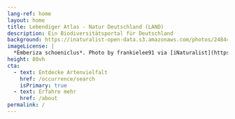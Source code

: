 ```yaml
---
lang-ref: home
layout: home
title: Lebendiger Atlas - Natur Deutschland (LAND)
description: Ein Biodiversitätsportal für Deutschland
background: https://inaturalist-open-data.s3.amazonaws.com/photos/248448048/original.jpeg
imageLicense: |
  *Emberiza schoeniclus*. Photo by frankielee91 via [iNaturalist](https://www.inaturalist.org/observations/144718839)
height: 80vh
cta:
  - text: Entdecke Artenvielfalt
    href: /occurrence/search
    isPrimary: true
  - text: Erfahre mehr
    href: /about
permalink: /
---
```

